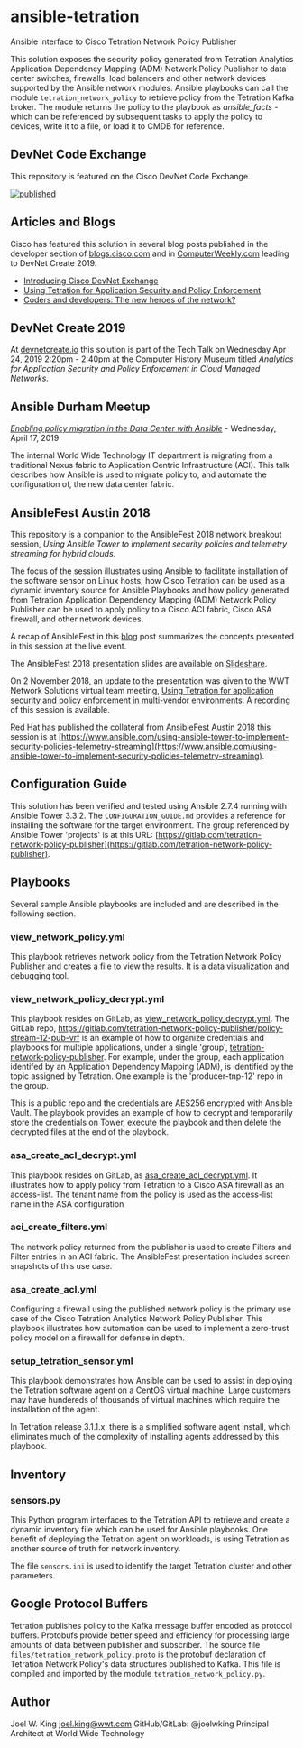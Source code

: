 # ansible-tetration
Ansible interface to Cisco Tetration Network Policy Publisher

This solution exposes the security policy generated from Tetration Analytics Application Dependency Mapping (ADM) Network Policy Publisher to data center switches, firewalls, load balancers and other network devices supported by the Ansible network modules.  Ansible playbooks can call the module `tetration_network_policy` to retrieve policy from the Tetration Kafka broker. The module returns the policy to the playbook as *ansible_facts* - which can be referenced by subsequent tasks to apply the policy to devices, write it to a file, or load it to CMDB for reference.

## DevNet Code Exchange
This repository is featured on the Cisco DevNet Code Exchange.

[![published](https://static.production.devnetcloud.com/codeexchange/assets/images/devnet-published.svg)](https://developer.cisco.com/codeexchange/github/repo/joelwking/ansible-tetration)

## Articles and Blogs
Cisco has featured this solution in several blog posts published in the developer section of [blogs.cisco.com](https://blogs.cisco.com) and in [ComputerWeekly.com](https://www.computerweekly.com) leading to DevNet Create 2019.

* [Introducing Cisco DevNet Exchange](https://blogs.cisco.com/developer/introducing-devnet-exchange)
* [Using Tetration for Application Security and Policy Enforcement](https://blogs.cisco.com/developer/tetration-for-security)
* [Coders and developers: The new heroes of the network?](https://www.computerweekly.com/news/252457087/Coders-and-developers-the-new-heroes-of-the-network)

## DevNet Create 2019

At [devnetcreate.io](https://devnetcreate.io) this solution is part of the Tech Talk on Wednesday Apr 24, 2019 2:20pm - 2:40pm at the Computer History Museum titled *Analytics for Application Security and Policy Enforcement in Cloud Managed Networks*.

## Ansible Durham Meetup

[*Enabling policy migration in the Data Center with Ansible*](https://www.meetup.com/Ansible-Durham/events/260264063/) - Wednesday, April 17, 2019

The internal World Wide Technology IT department is migrating from a traditional Nexus fabric to Application Centric Infrastructure (ACI). This talk describes how Ansible is used to migrate policy to, and automate the configuration of, the new data center fabric.

## AnsibleFest Austin 2018 
This repository is a companion to the AnsibleFest 2018 network breakout session, *Using Ansible Tower to implement security policies and telemetry streaming for hybrid clouds*. 

The focus of the session illustrates using Ansible to facilitate installation of the software sensor on Linux hosts, how Cisco Tetration can be used as a dynamic inventory source for Ansible Playbooks and how policy generated from Tetration Application Dependency Mapping (ADM) Network Policy Publisher can be used to apply policy to a Cisco ACI fabric, Cisco ASA firewall, and other network devices.

A recap of AnsibleFest in this [blog](https://www.wwt.com/all-blog/ansible-tower-implementing-security-policy) post summarizes the concepts presented in this session at the live event.

The AnsibleFest 2018 presentation slides are available on [Slideshare](https://www.slideshare.net/joelwking/using-ansible-tower-to-implement-security-policies-and-telemetry-streaming-for-hybrid-clouds).

On 2 November 2018, an update to the presentation was given to the WWT Network Solutions virtual team meeting, [Using Tetration for application security and policy enforcement in multi-vendor environments](https://www.slideshare.net/joelwking/using-tetration-for-application-security-and-policy-enforcement-in-multivendor-environments). A [recording](https://vimeo.com/298660860) of this session is available.

Red Hat has published the collateral from [AnsibleFest Austin 2018](https://www.ansible.com/resources/videos/ansiblefest-austin-2018) this session is at [https://www.ansible.com/using-ansible-tower-to-implement-security-policies-telemetry-streaming](https://www.ansible.com/using-ansible-tower-to-implement-security-policies-telemetry-streaming).

## Configuration Guide
This solution has been verified and tested using Ansible 2.7.4 running with Ansible Tower 3.3.2. The `CONFIGURATION_GUIDE.md` provides a reference for installing the software for the target environment. The group referenced by Ansible Tower 'projects' is at this URL: [https://gitlab.com/tetration-network-policy-publisher](https://gitlab.com/tetration-network-policy-publisher).

## Playbooks
Several sample Ansible playbooks are included and are described in the following section.

### view_network_policy.yml
This playbook retrieves network policy from the Tetration Network Policy Publisher and creates a file to view the results. It is a data visualization and debugging tool.

### view_network_policy_decrypt.yml
This playbook resides on GitLab, as [view_network_policy_decrypt.yml](https://gitlab.com/tetration-network-policy-publisher/policy-stream-12-pub-vrf/blob/master/view_network_policy_decrypt.yml). The GitLab repo, https://gitlab.com/tetration-network-policy-publisher/policy-stream-12-pub-vrf is an example of how to organize credentials and playbooks for multiple applications, under a single 'group', [tetration-network-policy-publisher](https://gitlab.com/tetration-network-policy-publisher). For example, under the group, each application identifed by an Application Dependency Mapping (ADM), is identified by the topic assigned by Tetration. One example is the 'producer-tnp-12' repo in the group.

This is a public repo and the credentials are AES256 encrypted with Ansible Vault. The playbook provides an example of how to decrypt and temporarily store the credentials on Tower, execute the playbook and then delete the decrypted files at the end of the playbook.

### asa_create_acl_decrypt.yml 
This playbook resides on GitLab, as [asa_create_acl_decrypt.yml](https://gitlab.com/tetration-network-policy-publisher/policy-stream-12-pub-vrf/blob/master/asa_create_acl_decrypt.yml). It illustrates how to apply policy from Tetration to a Cisco ASA firewall as an access-list. The tenant name from the policy is used as the access-list name in the ASA configuration

### aci_create_filters.yml
The network policy returned from the publisher is used to create Filters and Filter entries in an ACI fabric. The AnsibleFest presentation includes screen snapshots of this use case.

### asa_create_acl.yml
Configuring a firewall using the published network policy is the primary use case of the Cisco Tetration Analytics Network Policy Publisher. This playbook illustrates how automation can be used to implement a zero-trust policy model on a firewall for defense in depth.

### setup_tetration_sensor.yml
This playbook demonstrates how Ansible can be used to assist in deploying the Tetration software agent on a CentOS virtual machine. Large customers may have hundereds of thousands of virtual machines which require the installation of the agent.

In Tetration release 3.1.1.x, there is a simplified software agent install, which eliminates much of the complexity of installing agents addressed by this playbook.

## Inventory
### sensors.py
This Python program interfaces to the Tetration API to retrieve and create a dynamic inventory file which can be used for Ansible playbooks. One benefit of deploying the Tetration agent on workloads, is using Tetration as another source of truth for network inventory.

The file `sensors.ini` is used to identify the target Tetration cluster and other parameters.

## Google Protocol Buffers
Tetration publishes policy to the Kafka message buffer encoded as protocol buffers. Protobufs provide better speed and efficiency for processing large amounts of data between publisher and subscriber. The source file `files/tetration_network_policy.proto` is the protobuf declaration of Tetration Network Policy's data structures published to Kafka. This file is compiled and imported by the module `tetration_network_policy.py`.

## Author
Joel W. King joel.king@wwt.com GitHub/GitLab: @joelwking Principal Architect at World Wide Technology
